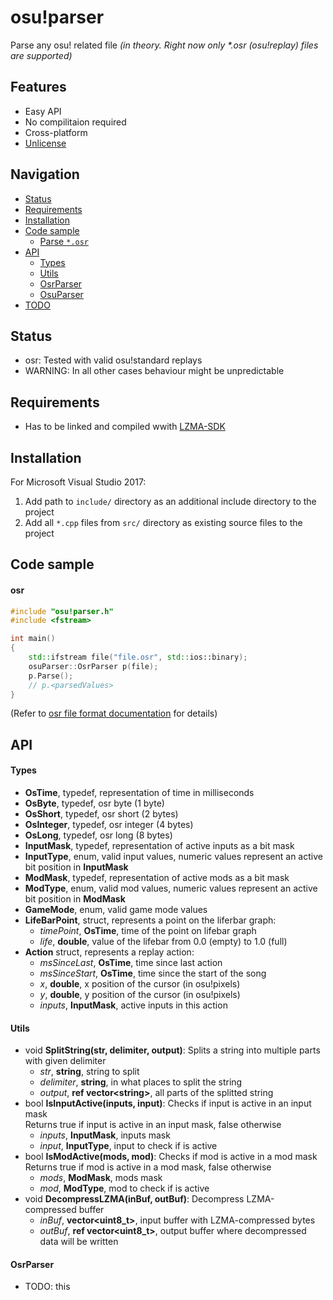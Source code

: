 # osu!parser
Parse any osu! related file *(in theory. Right now only \*.osr (osu!replay) files are supported)*
 
 
## Features
- Easy API
- No compilitaion required
- Cross-platform
- [Unlicense](http://unlicense.org)
 
 
## Navigation
- [Status](#status)
- [Requirements](#requirements)
- [Installation](#installation)
- [Code sample](#code-sample)
    - [Parse `*.osr`](#osr)
- [API](#api)
    - [Types](#types)
    - [Utils](#utils)
    - [OsrParser](#OsrParser)
    - [OsuParser](#OsuParser)
- [TODO](#TODO)
 
  
## Status
- osr: Tested with valid osu!standard replays
- WARNING: In all other cases behaviour might be unpredictable
 
 
## Requirements
- Has to be linked and compiled wwith [LZMA-SDK](http://www.7-zip.org/sdk.html)
 
 
## Installation
For Microsoft Visual Studio 2017:
1) Add path to `include/` directory as an additional include directory to the project
2) Add all `*.cpp` files from `src/` directory as existing source files to the project
 
 
## Code sample
#### **osr** 
```cpp
#include "osu!parser.h"
#include <fstream>

int main()
{
    std::ifstream file("file.osr", std::ios::binary);
    osuParser::OsrParser p(file);
    p.Parse();
    // p.<parsedValues>
}
```
(Refer to [osr file format documentation](https://osu.ppy.sh/help/wiki/osu!_File_Formats/Osr_(file_format)) for details)
 
 
## API
#### **Types**
* **OsTime**, typedef, representation of time in milliseconds
* **OsByte**, typedef, osr byte (1 byte)
* **OsShort**, typedef, osr short (2 bytes)
* **OsInteger**, typedef, osr integer (4 bytes)
* **OsLong**, typedef, osr long (8 bytes)
* **InputMask**, typedef, representation of active inputs as a bit mask
* **InputType**, enum, valid input values, numeric values represent an active bit position in **InputMask**
* **ModMask**, typedef, representation of active mods as a bit mask
* **ModType**, enum, valid mod values, numeric values represent an active bit position in **ModMask**
* **GameMode**, enum, valid game mode values
* **LifeBarPoint**, struct, represents a point on the liferbar graph:
    - *timePoint*, **OsTime**, time of the point on lifebar graph
    - *life*, **double**, value of the lifebar from 0.0 (empty) to 1.0 (full)
* **Action** struct, represents a replay action:
    - *msSinceLast*, **OsTime**, time since last action
    - *msSinceStart*, **OsTime**, time since the start of the song
    - *x*, **double**, x position of the cursor (in osu!pixels)
    - *y*, **double**, y position of the cursor (in osu!pixels)
    - *inputs*, **InputMask**, active inputs in this action
#### **Utils**
* void **SplitString(str, delimiter, output)**: Splits a string into multiple parts with given delimiter 
    - *str*, **string**, string to split
    - *delimiter*, **string**, in what places to split the string
    - *output*, **ref vector\<string>**, all parts of the splitted string
* bool **IsInputActive(inputs, input)**: Checks if input is active in an input mask
<br>Returns true if input is active in an input mask, false otherwise
    - *inputs*, **InputMask**, inputs mask
    - *input*, **InputType**, input to check if is active
* bool **IsModActive(mods, mod)**: Checks if mod is active in a mod mask
<br>Returns true if mod is active in a mod mask, false otherwise
    - *mods*, **ModMask**, mods mask
    - *mod*, **ModType**, mod to check if is active
* void **DecompressLZMA(inBuf, outBuf)**: Decompress LZMA-compressed buffer 
    - *inBuf*, **vector\<uint8_t>**, input buffer with LZMA-compressed bytes
    - *outBuf*, **ref vector\<uint8_t>**, output buffer where decompressed data will be written
#### **OsrParser**
* TODO: this
